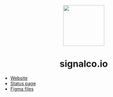 <p align="center">
  <a href="#">
    <img height="128" width="128" src="https://raw.githubusercontent.com/signalco-io/signalco/main/public/images/icon-light-72x72.png">
  </a>
</p>
<h1 align="center">
  signalco.io
</h1>

- [Website](https://www.signalco.io)
- [Status page](https://status.signalco.io)
- [Figma files](https://www.figma.com/file/8cMJOfjFdQBiGdWTvr2SB1/Signalco.io-Design?node-id=78%3A684)
